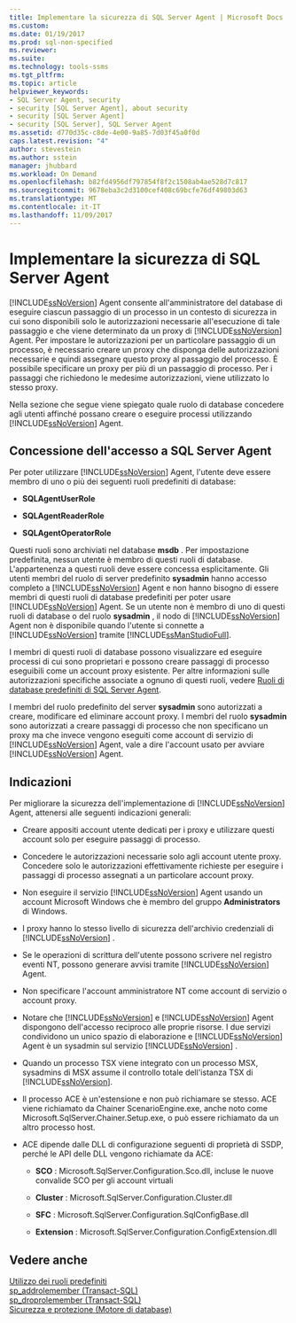 ```yaml
---
title: Implementare la sicurezza di SQL Server Agent | Microsoft Docs
ms.custom: 
ms.date: 01/19/2017
ms.prod: sql-non-specified
ms.reviewer: 
ms.suite: 
ms.technology: tools-ssms
ms.tgt_pltfrm: 
ms.topic: article
helpviewer_keywords:
- SQL Server Agent, security
- security [SQL Server Agent], about security
- security [SQL Server Agent]
- security [SQL Server], SQL Server Agent
ms.assetid: d770d35c-c8de-4e00-9a85-7d03f45a0f0d
caps.latest.revision: "4"
author: stevestein
ms.author: sstein
manager: jhubbard
ms.workload: On Demand
ms.openlocfilehash: b82fd4956df797854f8f2c1508ab4ae528d7c817
ms.sourcegitcommit: 9678eba3c2d3100cef408c69bcfe76df49803d63
ms.translationtype: MT
ms.contentlocale: it-IT
ms.lasthandoff: 11/09/2017
---
```

# <a name="implement-sql-server-agent-security"></a>Implementare la sicurezza di SQL Server Agent
[!INCLUDE[ssNoVersion](../../includes/ssnoversion_md.md)] Agent consente all'amministratore del database di eseguire ciascun passaggio di un processo in un contesto di sicurezza in cui sono disponibili solo le autorizzazioni necessarie all'esecuzione di tale passaggio e che viene determinato da un proxy di [!INCLUDE[ssNoVersion](../../includes/ssnoversion_md.md)] Agent. Per impostare le autorizzazioni per un particolare passaggio di un processo, è necessario creare un proxy che disponga delle autorizzazioni necessarie e quindi assegnare questo proxy al passaggio del processo. È possibile specificare un proxy per più di un passaggio di processo. Per i passaggi che richiedono le medesime autorizzazioni, viene utilizzato lo stesso proxy.  
  
Nella sezione che segue viene spiegato quale ruolo di database concedere agli utenti affinché possano creare o eseguire processi utilizzando [!INCLUDE[ssNoVersion](../../includes/ssnoversion_md.md)] Agent.  
  
## <a name="granting-access-to-sql-server-agent"></a>Concessione dell'accesso a SQL Server Agent  
Per poter utilizzare [!INCLUDE[ssNoVersion](../../includes/ssnoversion_md.md)] Agent, l'utente deve essere membro di uno o più dei seguenti ruoli predefiniti di database:  
  
-   **SQLAgentUserRole**  
  
-   **SQLAgentReaderRole**  
  
-   **SQLAgentOperatorRole**  
  
Questi ruoli sono archiviati nel database **msdb** . Per impostazione predefinita, nessun utente è membro di questi ruoli di database. L'appartenenza a questi ruoli deve essere concessa esplicitamente. Gli utenti membri del ruolo di server predefinito **sysadmin** hanno accesso completo a [!INCLUDE[ssNoVersion](../../includes/ssnoversion_md.md)] Agent e non hanno bisogno di essere membri di questi ruoli di database predefiniti per poter usare [!INCLUDE[ssNoVersion](../../includes/ssnoversion_md.md)] Agent. Se un utente non è membro di uno di questi ruoli di database o del ruolo **sysadmin** , il nodo di [!INCLUDE[ssNoVersion](../../includes/ssnoversion_md.md)] Agent non è disponibile quando l'utente si connette a [!INCLUDE[ssNoVersion](../../includes/ssnoversion_md.md)] tramite [!INCLUDE[ssManStudioFull](../../includes/ssmanstudiofull_md.md)].  
  
I membri di questi ruoli di database possono visualizzare ed eseguire processi di cui sono proprietari e possono creare passaggi di processo eseguibili come un account proxy esistente. Per altre informazioni sulle autorizzazioni specifiche associate a ognuno di questi ruoli, vedere [Ruoli di database predefiniti di SQL Server Agent](../../ssms/agent/sql-server-agent-fixed-database-roles.md).  
  
I membri del ruolo predefinito del server **sysadmin** sono autorizzati a creare, modificare ed eliminare account proxy. I membri del ruolo **sysadmin** sono autorizzati a creare passaggi di processo che non specificano un proxy ma che invece vengono eseguiti come account di servizio di [!INCLUDE[ssNoVersion](../../includes/ssnoversion_md.md)] Agent, vale a dire l'account usato per avviare [!INCLUDE[ssNoVersion](../../includes/ssnoversion_md.md)] Agent.  
  
## <a name="guidelines"></a>Indicazioni  
Per migliorare la sicurezza dell'implementazione di [!INCLUDE[ssNoVersion](../../includes/ssnoversion_md.md)] Agent, attenersi alle seguenti indicazioni generali:  
  
-   Creare appositi account utente dedicati per i proxy e utilizzare questi account solo per eseguire passaggi di processo.  
  
-   Concedere le autorizzazioni necessarie solo agli account utente proxy. Concedere solo le autorizzazioni effettivamente richieste per eseguire i passaggi di processo assegnati a un particolare account proxy.  
  
-   Non eseguire il servizio [!INCLUDE[ssNoVersion](../../includes/ssnoversion_md.md)] Agent usando un account Microsoft Windows che è membro del gruppo **Administrators** di Windows.  
  
-   I proxy hanno lo stesso livello di sicurezza dell'archivio credenziali di [!INCLUDE[ssNoVersion](../../includes/ssnoversion_md.md)] .  
  
-   Se le operazioni di scrittura dell'utente possono scrivere nel registro eventi NT, possono generare avvisi tramite [!INCLUDE[ssNoVersion](../../includes/ssnoversion_md.md)] Agent.  
  
-   Non specificare l'account amministratore NT come account di servizio o account proxy.  
  
-   Notare che [!INCLUDE[ssNoVersion](../../includes/ssnoversion_md.md)] e [!INCLUDE[ssNoVersion](../../includes/ssnoversion_md.md)] Agent dispongono dell'accesso reciproco alle proprie risorse. I due servizi condividono un unico spazio di elaborazione e [!INCLUDE[ssNoVersion](../../includes/ssnoversion_md.md)] Agent è un sysadmin sul servizio [!INCLUDE[ssNoVersion](../../includes/ssnoversion_md.md)] .  
  
-   Quando un processo TSX viene integrato con un processo MSX, sysadmins di MSX assume il controllo totale dell'istanza TSX di [!INCLUDE[ssNoVersion](../../includes/ssnoversion_md.md)].  
  
-   Il processo ACE è un'estensione e non può richiamare se stesso. ACE viene richiamato da Chainer ScenarioEngine.exe, anche noto come Microsoft.SqlServer.Chainer.Setup.exe, o può essere richiamato da un altro processo host.  
  
-   ACE dipende dalle DLL di configurazione seguenti di proprietà di SSDP, perché le API delle DLL vengono richiamate da ACE:  
  
    -   **SCO** : Microsoft.SqlServer.Configuration.Sco.dll, incluse le nuove convalide SCO per gli account virtuali  
  
    -   **Cluster** : Microsoft.SqlServer.Configuration.Cluster.dll  
  
    -   **SFC** : Microsoft.SqlServer.Configuration.SqlConfigBase.dll  
  
    -   **Extension** : Microsoft.SqlServer.Configuration.ConfigExtension.dll  
  
## <a name="see-also"></a>Vedere anche  
[Utilizzo dei ruoli predefiniti](http://msdn.microsoft.com/en-us/6b46db51-7c30-467d-a251-50f50647fe21)  
[sp_addrolemember (Transact-SQL)](http://msdn.microsoft.com/en-us/a583c087-bdb3-46d2-b9e5-3921b3e6d10b)  
[sp_droprolemember (Transact-SQL)](http://msdn.microsoft.com/en-us/c2f19ab1-e742-4d56-ba8e-8ffd40cf4925)  
[Sicurezza e protezione (Motore di database)](http://msdn.microsoft.com/en-us/dfb39d16-722a-4734-94bb-98e61e014ee7)  
  
